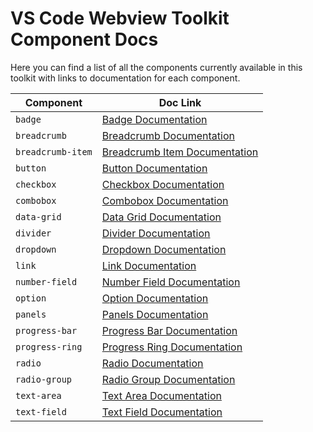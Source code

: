 # VS Code Webview Toolkit Component Docs

Here you can find a list of all the components currently available in this toolkit with links to documentation for each component.

| Component         | Doc Link                                                          |
| ----------------- | ----------------------------------------------------------------- |
| `badge`           | [Badge Documentation](../src/badge/README.md)                     |
| `breadcrumb`      | [Breadcrumb Documentation](../src/breadcrumb/README.md)           |
| `breadcrumb-item` | [Breadcrumb Item Documentation](../src/breadcrumb-item/README.md) |
| `button`          | [Button Documentation](../src/button/README.md)                   |
| `checkbox`        | [Checkbox Documentation](../src/checkbox/README.md)               |
| `combobox`        | [Combobox Documentation](../src/combobox/README.md)               |
| `data-grid`       | [Data Grid Documentation](../src/data-grid/README.md)             |
| `divider`         | [Divider Documentation](../src/divider/README.md)                 |
| `dropdown`        | [Dropdown Documentation](../src/dropdown/README.md)               |
| `link`            | [Link Documentation](../src/link/README.md)                       |
| `number-field`    | [Number Field Documentation](../src/number-field/README.md)       |
| `option`          | [Option Documentation](../src/option/README.md)                   |
| `panels`          | [Panels Documentation](../src/panels/README.md)                   |
| `progress-bar`    | [Progress Bar Documentation](../src/progress-bar/README.md)       |
| `progress-ring`   | [Progress Ring Documentation](../src/progress-ring/README.md)     |
| `radio`           | [Radio Documentation](../src/radio/README.md)                     |
| `radio-group`     | [Radio Group Documentation](../src/radio-group/README.md)         |
| `text-area`       | [Text Area Documentation](../src/text-area/README.md)             |
| `text-field`      | [Text Field Documentation](../src/text-field/README.md)           |
